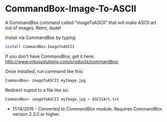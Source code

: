 CommandBox-Image-To-ASCII
=========================

A CommandBox command called "imageToASCII" that will make ASCII art out of images. Retro, dude!

Install via CommandBox by typing:
``` bash
install CommandBox-ImageToASCII
```

If you don't have CommandBox, get it here:
http://www.ortussolutions.com/products/commandbox

Once installed, run command like this:

``` bash
CommandBox> imageToASCII myImage.jpg
```

Redirect ouptut to a file like so:

``` bash
CommandBox> imageToASCII myImage.jpg > ASCIIArt.txt
```

* 11/14/2015 - Converted to CommandBox module. Requires CommandBox version 2.3.0 or higher.